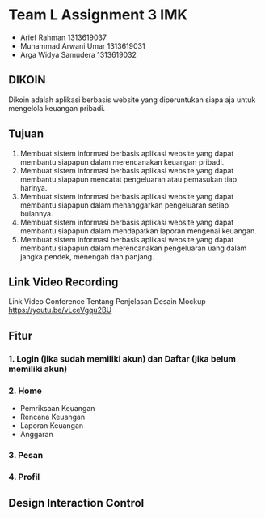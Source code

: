 # Team L Assignment 3 IMK <br>
- Arief Rahman              1313619037 <br>
- Muhammad Arwani Umar      1313619031 <br>
- Arga Widya Samudera       1313619032

## DIKOIN <br>
Dikoin adalah aplikasi berbasis website yang diperuntukan siapa aja untuk mengelola keuangan pribadi.

## Tujuan <br>
1. 	Membuat sistem informasi berbasis aplikasi website yang dapat membantu siapapun dalam merencanakan keuangan pribadi. <br>
2. 	Membuat sistem informasi berbasis aplikasi website yang dapat membantu siapapun mencatat pengeluaran atau pemasukan tiap harinya.<br>
3. 	Membuat sistem informasi berbasis aplikasi website yang dapat membantu siapapun dalam menanggarkan pengeluaran setiap bulannya.<br>
4. 	Membuat sistem informasi berbasis aplikasi website yang dapat membantu siapapun dalam mendapatkan laporan mengenai keuangan.<br>
5. 	Membuat sistem informasi berbasis aplikasi website  yang dapat membantu siapapun dalam merencanakan pengeluaran uang dalam jangka pendek, menengah dan panjang.<br>

## Link Video Recording <br>
Link Video Conference Tentang Penjelasan Desain Mockup https://youtu.be/vLceVgqu2BU

## Fitur
### 1. Login (jika sudah memiliki akun) dan Daftar (jika belum memiliki akun)
### 2. Home
  - Pemriksaan Keuangan
  - Rencana Keuangan
  - Laporan Keuangan
  - Anggaran
### 3. Pesan
### 4. Profil

## Design Interaction Control <br> 

